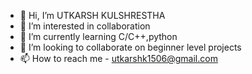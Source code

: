 - 👋 Hi, I’m UTKARSH KULSHRESTHA
- 👀 I’m interested in collaboration
- 🌱 I’m currently learning C/C++,python 
- 💞️ I’m looking to collaborate on  beginner level projects
- 📫 How to reach me - utkarshk1506@gmail.com 


